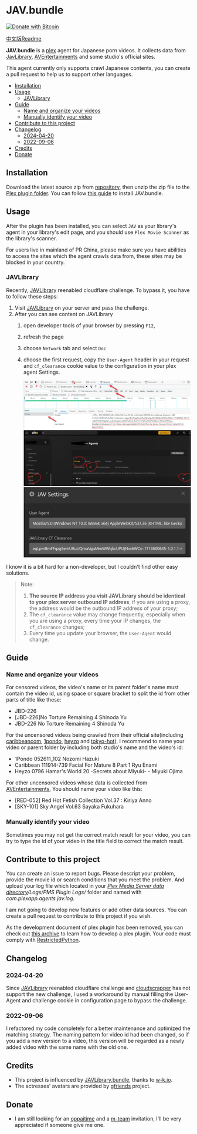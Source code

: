 # JAV.bundle
[![Donate with Bitcoin](https://en.cryptobadges.io/badge/micro/1BdJG31zinrMFWxRt2utGBU2jdpv8xSgju)](https://en.cryptobadges.io/donate/1BdJG31zinrMFWxRt2utGBU2jdpv8xSgju)

[中文版Readme](README.zh.md)

**JAV.bundle** is a [plex](https://plex.tv) agent for Japanese porn videos. It collects data from [JavLibrary](https://javlibrary.com/), [AVEntertainments](https://www.aventertainments.com/) and some studio's official sites.

This agent currently only supports crawl Japanese contents, you can create a pull request to help us to support other languages.

- [Installation](#installation)
- [Usage](#usage)
  - [JAVLibrary](#javlibrary)
- [Guide](#guide)
  - [Name and organize your videos](#name-and-organize-your-videos)
  - [Manually identify your video](#manually-identify-your-video)
- [Contribute to this project](#contribute-to-this-project)
- [Changelog](#changelog)
  - [2024-04-20](#2024-04-20)
  - [2022-09-06](#2022-09-06)
- [Credits](#credits)
- [Donate](#donate)



## Installation
Download the latest source zip from [repository](https://github.com/Xavier-Lam/JAV.bundle), then unzip the zip file to the [Plex plugin folder](https://support.plex.tv/hc/en-us/articles/201106098-How-do-I-find-the-Plug-Ins-folder-). You can follow [this guide](https://support.plex.tv/articles/201187656-how-do-i-manually-install-a-plugin/) to install JAV.bundle.



## Usage
After the plugin has been installed, you can select `JAV` as your library's agent in your library's edit page, and you should use `Plex Movie Scanner` as the library's scanner.

For users live in mainland of PR China, please make sure you have abilities to access the sites which the agent crawls data from, these sites may be blocked in your country.

### JAVLibrary
Recently, [JAVLibrary](https://javlibrary.com) reenabled cloudflare challenge. To bypass it, you have to follow these steps:

1. Visit [JAVLibrary](https://javlibrary.com) on your server and pass the challenge.
2. After you can see content on JAVLibrary
   1. open developer tools of your browser by pressing `F12`,
   2. refresh the page
   3. choose `Network` tab and select `Doc`
   4. choose the first request, copy the `User-Agent` header in your request and `cf_clearance` cookie value to the configuration in your plex agent Settings.
  
      ![](./.github/assets/developer_tool.png)
      ![](./.github/assets/plex_agent_settings.jpeg)
      ![](./.github/assets/jav_settings.png)

I know it is a bit hard for a non-developer, but I couldn't find other easy solutions.

> Note:
> 1. **The source IP address you visit JAVLibrary should be identical to your plex server outbound IP address**, if you are using a proxy, the address would be the outbound IP address of your proxy;
> 2. The `cf_clearance` value may change frequently, especially when you are using a proxy, every time your IP changes, the `cf_clearance` changes;
> 3. Every time you update your browser, the `User-Agent` would change.


## Guide
### Name and organize your videos
For censored videos, the video's name or its parent folder's name must contain the video id, using space or square bracket to split the id from other parts of title like these:

* JBD-226
* [JBD-226]No Torture Remaining 4 Shinoda Yu
* JBD-226 No Torture Remaining 4 Shinoda Yu

For the uncensored videos being crawled from their official site(including [caribbeancom](https://caribbeancom.com), [1pondo](https://1pondo.tv), [heyzo](https://heyzo.com) and [tokyo-hot](https://tokyo-hot.com)), I recommend to name your video or parent folder by including both studio's name and the video's id:

* 1Pondo 052611_102 Nozomi Hazuki
* Caribbean 111914-739 Facial For Mature 8 Part 1 Ryu Enami
* Heyzo 0796 Hamar's World 20 -Secrets about Miyuki- - Miyuki Ojima

For other uncensored videos whose data is collected from [AVEntertainments](https://aventertainments.com), You should name your video like this:

* [RED-052] Red Hot Fetish Collection Vol.37 : Kiriya Anno
* [SKY-101] Sky Angel Vol.63 Sayaka Fukuhara


### Manually identify your video
Sometimes you may not get the correct match result for your video, you can try to type the id of your video in the title field to correct the match result.



## Contribute to this project
You can create an issue to report bugs. Please descript your problem, provide the movie id or search conditions that you meet the problem. And upload your log file which located in your *[Plex Media Server data directory](https://support.plex.tv/articles/202915258-where-is-the-plex-media-server-data-directory-located/)/Logs/PMS Plugin Logs/* folder and named with *com.plexapp.agents.jav.log*.

I am not going to develop new features or add other data sources. You can create a pull request to contribute to this project if you wish. 

As the development document of plex plugin has been removed, you can check out [this archive](https://web.archive.org/web/20150107154037/http://dev.plexapp.com/docs/index.html) to learn how to develop a plex plugin. Your code must comply with [RestrictedPython](https://github.com/zopefoundation/RestrictedPython).



## Changelog
### 2024-04-20
Since [JAVLibrary](https://javlibrary.com) reenabled cloudflare challenge and [cloudscrapper](https://github.com/VeNoMouS/cloudscraper/tree/master) has not support the new challenge, I used a workaround by manual filling the User-Agent and challenge cookie in configuration page to bypass the challenge.

### 2022-09-06
I refactored my code completely for a better maintenance and optimized the matching strategy. The naming pattern for video id had been changed, so if you add a new version to a video, this version will be regarded as a newly added video with the same name with the old one.



## Credits
* This project is influenced by [JAVLibrary.bundle](https://github.com/w-k-io/JAVLibrary.bundle), thanks to [w-k.io](https://github.com/w-k-io).
* The actresses' avatars are provided by [gfriends](https://github.com/xinxin8816/gfriends) project.



## Donate
* I am still looking for an [oppaitime](https://oppaiti.me) and a [m-team](https://kp.m-team.cc) invitation, I'll be very appreciated if someone give me one.
